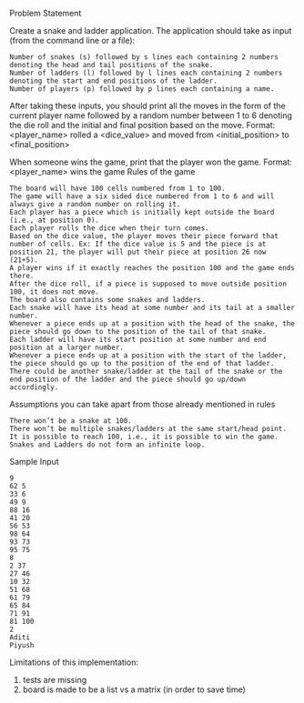 Problem Statement

Create a snake and ladder application. The application should take as input (from the command line or a file):

    Number of snakes (s) followed by s lines each containing 2 numbers denoting the head and tail positions of the snake.
    Number of ladders (l) followed by l lines each containing 2 numbers denoting the start and end positions of the ladder.
    Number of players (p) followed by p lines each containing a name.

After taking these inputs, you should print all the moves in the form of the current player name followed by a random number between 1 to 6 denoting the die roll and the initial and final position based on the move.
Format: <player_name> rolled a <dice_value> and moved from <initial_position> to <final_position>

When someone wins the game, print that the player won the game.
Format: <player_name> wins the game
Rules of the game

    The board will have 100 cells numbered from 1 to 100.
    The game will have a six sided dice numbered from 1 to 6 and will always give a random number on rolling it.
    Each player has a piece which is initially kept outside the board (i.e., at position 0).
    Each player rolls the dice when their turn comes.
    Based on the dice value, the player moves their piece forward that number of cells. Ex: If the dice value is 5 and the piece is at position 21, the player will put their piece at position 26 now (21+5).
    A player wins if it exactly reaches the position 100 and the game ends there.
    After the dice roll, if a piece is supposed to move outside position 100, it does not move.
    The board also contains some snakes and ladders.
    Each snake will have its head at some number and its tail at a smaller number.
    Whenever a piece ends up at a position with the head of the snake, the piece should go down to the position of the tail of that snake.
    Each ladder will have its start position at some number and end position at a larger number.
    Whenever a piece ends up at a position with the start of the ladder, the piece should go up to the position of the end of that ladder.
    There could be another snake/ladder at the tail of the snake or the end position of the ladder and the piece should go up/down accordingly.

Assumptions you can take apart from those already mentioned in rules

    There won’t be a snake at 100.
    There won’t be multiple snakes/ladders at the same start/head point.
    It is possible to reach 100, i.e., it is possible to win the game.
    Snakes and Ladders do not form an infinite loop.

Sample Input
```
9
62 5
33 6
49 9
88 16
41 20
56 53
98 64
93 73
95 75
8
2 37
27 46
10 32
51 68
61 79
65 84
71 91
81 100
2
Aditi
Piyush
```

Limitations of this implementation: 
1. tests are missing
2. board is made to be a list vs a matrix (in order to save time)

